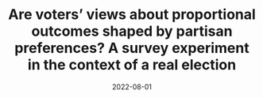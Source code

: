 ---
title: "Are voters’ views about proportional outcomes shaped by partisan preferences? A survey experiment in the context of a real election"
collection: publications
permalink: /publication/2022-10-PSRM
date: 2022-08-01
venue: 'Political Science Research and Methods'
paperurl: '/files/pdf/publications/2022-10-PSRM.pdf'
link: 'https://doi.org/10.1017/psrm.2021.24'
code: 'https://doi.org/10.7910/DVN/IL8WSB'
citation: 'Blais, André, Semra Sevi, and Carolina Plescia. 2022. &quot;Are voters’ views about proportional outcomes shaped by partisan preferences? A survey experiment in the context of a real election.&quot; <i>Political Science Research and Methods</i> 10(1): 445-451.  doi:10.1017/psrm.2021.24'
---